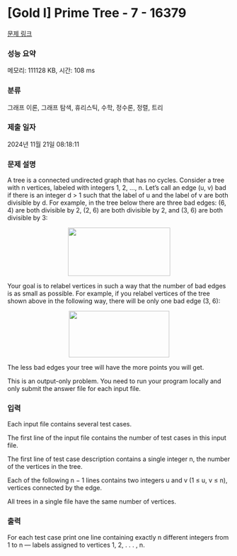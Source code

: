 # [Gold I] Prime Tree - 7 - 16379 

[문제 링크](https://www.acmicpc.net/problem/16379) 

### 성능 요약

메모리: 111128 KB, 시간: 108 ms

### 분류

그래프 이론, 그래프 탐색, 휴리스틱, 수학, 정수론, 정렬, 트리

### 제출 일자

2024년 11월 21일 08:18:11

### 문제 설명

<p>A tree is a connected undirected graph that has no cycles. Consider a tree with n vertices, labeled with integers 1, 2, ..., n. Let’s call an edge (u, v) bad if there is an integer d > 1 such that the label of u and the label of v are both divisible by d. For example, in the tree below there are three bad edges: (6, 4) are both divisible by 2, (2, 6) are both divisible by 2, and (3, 6) are both divisible by 3:</p>

<p style="text-align: center;"><img alt="" src="https://upload.acmicpc.net/7fe97d76-cb4f-4744-ace0-bfad8c943d02/-/crop/462x218/0,28/-/preview/" style="width: 231px; height: 109px;"></p>

<p>Your goal is to relabel vertices in such a way that the number of bad edges is as small as possible. For example, if you relabel vertices of the tree shown above in the following way, there will be only one bad edge (3, 6):</p>

<p style="text-align: center;"><img alt="" src="https://upload.acmicpc.net/923e1db4-dc45-4820-8d10-3370b4b850ad/-/crop/453x210/9,8/-/preview/" style="width: 227px; height: 105px;"></p>

<p>The less bad edges your tree will have the more points you will get.</p>

<p>This is an output-only problem. You need to run your program locally and only submit the answer file for each input file.</p>

### 입력 

 <p>Each input file contains several test cases.</p>

<p>The first line of the input file contains the number of test cases in this input file.</p>

<p>The first line of test case description contains a single integer n, the number of the vertices in the tree.</p>

<p>Each of the following n − 1 lines contains two integers u and v (1 ≤ u, v ≤ n), vertices connected by the edge.</p>

<p>All trees in a single file have the same number of vertices.</p>

### 출력 

 <p>For each test case print one line containing exactly n different integers from 1 to n — labels assigned to vertices 1, 2, . . . , n.</p>


